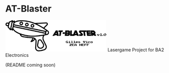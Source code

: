 # AT-Blaster
<img src="https://raw.githubusercontent.com/Gvico/AT-Blaster/main/Images/Logo.png" alt="Logo" height="100" />
Lasergame Project for BA2 Electronics

(README coming soon)
